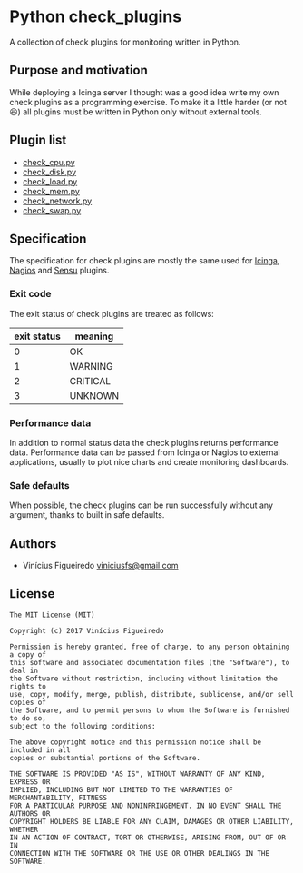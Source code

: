 # Python check_plugins

A collection of check plugins for monitoring written in Python.


## Purpose and motivation

While deploying a Icinga server I thought was a good idea write my own check
plugins as a programming exercise. To make it a little harder (or not
:satisfied:) all plugins must be written in Python only without external tools.


## Plugin list

* [check_cpu.py](./check_cpu/README.md)
* [check_disk.py](./check_disk/README.md)
* [check_load.py](./check_load/README.md)
* [check_mem.py](./check_mem/README.md)
* [check_network.py](./check_network/README.md)
* [check_swap.py](./check_swap/README.md)


## Specification

The specification for check plugins are mostly the same used for
[Icinga](https://icinga.org), [Nagios](https://nagios.org) and
[Sensu](https://sensuapp.org) plugins.

### Exit code

The exit status of check plugins are treated as follows:

| exit status | meaning |
|-------------|---------|
| 0 | OK |
| 1 | WARNING |
| 2 | CRITICAL |
| 3 | UNKNOWN |

### Performance data

In addition to normal status data the check plugins returns performance data.
Performance data can be passed from Icinga or Nagios to external applications,
usually to plot nice charts and create monitoring dashboards.

### Safe defaults

When possible, the check plugins can be run successfully without any argument,
thanks to built in safe defaults.


## Authors

  - Vinícius Figueiredo <viniciusfs@gmail.com>


## License

    The MIT License (MIT)

    Copyright (c) 2017 Vinícius Figueiredo

    Permission is hereby granted, free of charge, to any person obtaining a copy of
    this software and associated documentation files (the "Software"), to deal in
    the Software without restriction, including without limitation the rights to
    use, copy, modify, merge, publish, distribute, sublicense, and/or sell copies of
    the Software, and to permit persons to whom the Software is furnished to do so,
    subject to the following conditions:

    The above copyright notice and this permission notice shall be included in all
    copies or substantial portions of the Software.

    THE SOFTWARE IS PROVIDED "AS IS", WITHOUT WARRANTY OF ANY KIND, EXPRESS OR
    IMPLIED, INCLUDING BUT NOT LIMITED TO THE WARRANTIES OF MERCHANTABILITY, FITNESS
    FOR A PARTICULAR PURPOSE AND NONINFRINGEMENT. IN NO EVENT SHALL THE AUTHORS OR
    COPYRIGHT HOLDERS BE LIABLE FOR ANY CLAIM, DAMAGES OR OTHER LIABILITY, WHETHER
    IN AN ACTION OF CONTRACT, TORT OR OTHERWISE, ARISING FROM, OUT OF OR IN
    CONNECTION WITH THE SOFTWARE OR THE USE OR OTHER DEALINGS IN THE SOFTWARE.

